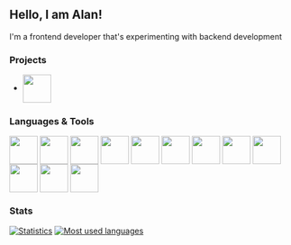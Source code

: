 ## Hello, I am Alan!

I'm a frontend developer that's experimenting with backend development

### Projects
- <a><img align="center" height="50" src="https://i.ibb.co/QNh3mHk/app-logo.png"></a>

### Languages & Tools

<a><img align="center" height="50" src="https://upload.wikimedia.org/wikipedia/commons/thumb/6/61/HTML5_logo_and_wordmark.svg/120px-HTML5_logo_and_wordmark.svg.png"></a>
<a><img align="center" height="50" src="https://upload.wikimedia.org/wikipedia/commons/thumb/d/d5/CSS3_logo_and_wordmark.svg/1200px-CSS3_logo_and_wordmark.svg.png"></a>
<a><img align="center" height="50" src="https://upload.wikimedia.org/wikipedia/commons/6/6a/JavaScript-logo.png"></a>
<a><img align="center" height="50" src="https://seeklogo.com/images/N/nodejs-logo-FBE122E377-seeklogo.com.png"></a> 
<a><img align="center" height="50" src="https://iconape.com/wp-content/png_logo_vector/c-sharp-c-logo.png"></a>
<a><img align="center" height="50" src="https://cdn.freebiesupply.com/logos/thumbs/2x/xamarin-logo.png"></a>
<a><img align="center" height="50" src="https://upload.wikimedia.org/wikipedia/commons/thumb/c/c3/Python-logo-notext.svg/1024px-Python-logo-notext.svg.png"></a>
<a><img align="center" height="50" src="https://upload.wikimedia.org/wikipedia/commons/6/64/Expressjs.png"></a> 
<a><img align="center" height="50" src="https://upload.wikimedia.org/wikipedia/en/thumb/1/13/Glitch_%28company%29_logo.svg/1200px-Glitch_%28company%29_logo.svg.png"></a> 
<a><img align="center" height="50" src="https://logodownload.org/wp-content/uploads/2015/05/cpanel-logo-1.png"></a> 
<a><img align="center" height="50" src="https://www.apache.org/foundation/press/kit/asf_logo.png"></a>
<a><img align="center" height="50" src="https://webassets.mongodb.com/_com_assets/cms/MongoDB_Logo_FullColorBlack_RGB-4td3yuxzjs.png"></a>

### Stats
[![Statistics](https://github-readme-stats.vercel.app/api?username=AlanMichaelsen)](https://github.com/anuraghazra/github-readme-stats)
[![Most used languages](https://github-readme-stats.vercel.app/api/top-langs/?username=AlanMichaelsen&layout=compact)](https://github.com/anuraghazra/github-readme-stats)
